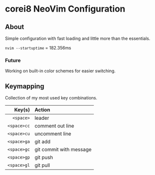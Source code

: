 # corei8 NeoVim Configuration

## About

Simple configuration with fast loading and little more than the essentials.

```nvim --startuptime``` = 182.356ms

### Future

Working on built-in color schemes for easier switching.

<!--<img width="1782" alt="image" src="https://user-images.githubusercontent.com/38426287/172928942-7c56a360-1a37-49cc-b9e5-cfb72f49b583.png">-->

<!--<img width="1782" alt="image" src="https://user-images.githubusercontent.com/38426287/172929267-3deb57e4-bb4e-417c-a310-6d69b014c004.png">-->

## Keymapping

Collection of my most used key combinations.

| Key(s) | Action |
|---:|:---|
| ```<space>``` | leader |
| ```<space>cc``` | comment out line |
| ```<space>cu``` | uncomment line |
| ```<space>ga``` | git add |
| ```<space>gc``` | git commit with message |
| ```<space>gp``` | git push |
| ```<space>gl``` | git pull |

